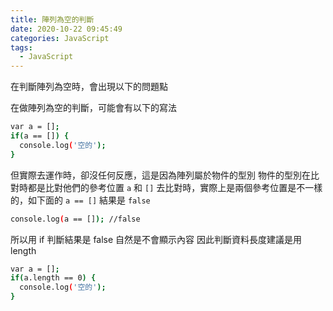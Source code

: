 ```yaml
---
title: 陣列為空的判斷
date: 2020-10-22 09:45:49
categories: JavaScript
tags:
  - JavaScript
---
```

在判斷陣列為空時，會出現以下的問題點
<!-- more -->
在做陣列為空的判斷，可能會有以下的寫法
```sh
var a = [];
if(a == []) {
  console.log('空的');
}
```
但實際去運作時，卻沒任何反應，這是因為陣列屬於物件的型別
物件的型別在比對時都是比對他們的參考位置
`a` 和 `[]` 去比對時，實際上是兩個參考位置是不一樣的，如下面的
`a == []` 結果是 `false`
```sh
console.log(a == []); //false
```
所以用 if 判斷結果是 false 自然是不會顯示內容
因此判斷資料長度建議是用 length

```sh
var a = [];
if(a.length == 0) {
  console.log('空的');
}
```